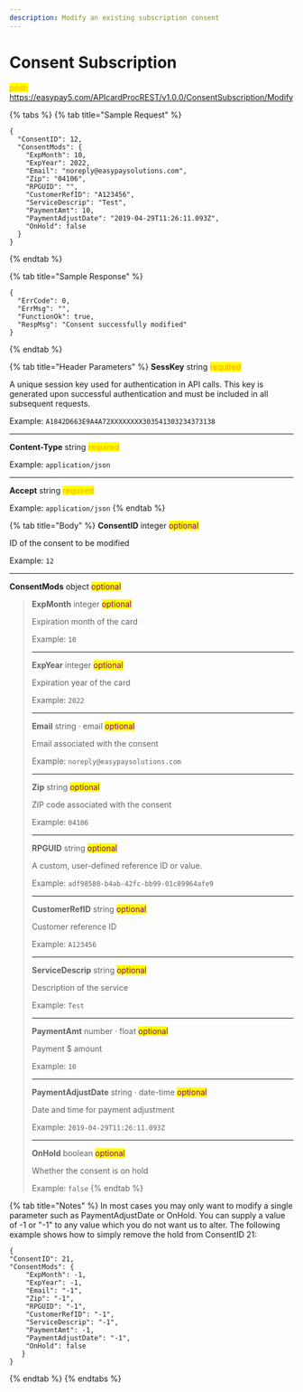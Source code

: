 ```yaml
---
description: Modify an existing subscription consent
---
```


# Consent Subscription

<mark style="color:orange;">post:</mark> https://easypay5.com/APIcardProcREST/v1.0.0/ConsentSubscription/Modify

{% tabs %}
{% tab title="Sample Request" %}
```clike
{
  "ConsentID": 12,
  "ConsentMods": {
    "ExpMonth": 10,
    "ExpYear": 2022,
    "Email": "noreply@easypaysolutions.com",
    "Zip": "04106",
    "RPGUID": "",
    "CustomerRefID": "A123456",
    "ServiceDescrip": "Test",
    "PaymentAmt": 10,
    "PaymentAdjustDate": "2019-04-29T11:26:11.093Z",
    "OnHold": false
  }
}
```
{% endtab %}

{% tab title="Sample Response" %}
```clike
{
  "ErrCode": 0,
  "ErrMsg": "",
  "FunctionOk": true,
  "RespMsg": "Consent successfully modified"
}
```
{% endtab %}

{% tab title="Header Parameters" %}
**SessKey** string <mark style="color:orange;">required</mark>

A unique session key used for authentication in API calls. This key is generated upon successful authentication and must be included in all subsequent requests.

Example: `A1842D663E9A4A72XXXXXXXX303541303234373138`

***

**Content-Type** string <mark style="color:orange;">required</mark>

Example: `application/json`

***

**Accept** string <mark style="color:orange;">required</mark>

Example: `application/json`
{% endtab %}

{% tab title="Body" %}
**ConsentID** integer <mark style="color:purple;">optional</mark>

ID of the consent to be modified

Example: `12`

***

**ConsentMods** object <mark style="color:purple;">optional</mark>

> **ExpMonth** integer <mark style="color:purple;">optional</mark>
>
> Expiration month of the card
>
> Example: `10`
>
> ***
>
> **ExpYear** integer <mark style="color:purple;">optional</mark>
>
> Expiration year of the card
>
> Example: `2022`
>
> ***
>
> **Email** string · email <mark style="color:purple;">optional</mark>
>
> Email associated with the consent
>
> Example: `noreply@easypaysolutions.com`
>
> ***
>
> **Zip** string <mark style="color:purple;">optional</mark>
>
> ZIP code associated with the consent
>
> Example: `04106`
>
> ***
>
> **RPGUID** string <mark style="color:purple;">optional</mark>
>
> A custom, user-defined reference ID or value.
>
> Example: `adf98580-b4ab-42fc-bb99-01c89964afe9`
>
> ***
>
> **CustomerRefID** string <mark style="color:purple;">optional</mark>
>
> Customer reference ID
>
> Example: `A123456`
>
> ***
>
> **ServiceDescrip** string <mark style="color:purple;">optional</mark>
>
> Description of the service
>
> Example: `Test`
>
> ***
>
> **PaymentAmt** number · float <mark style="color:purple;">optional</mark>
>
> Payment $ amount
>
> Example: `10`
>
> ***
>
> **PaymentAdjustDate** string · date-time <mark style="color:purple;">optional</mark>
>
> Date and time for payment adjustment
>
> Example: `2019-04-29T11:26:11.093Z`
>
> ***
>
> **OnHold** boolean <mark style="color:purple;">optional</mark>
>
> Whether the consent is on hold
>
> Example: `false`
{% endtab %}

{% tab title="Notes" %}
In most cases you may only want to modify a single parameter such as PaymentAdjustDate or OnHold. You can supply a value of -1 or "-1" to any value which you do not want us to alter. The following example shows how to simply remove the hold from ConsentID 21:

```clike
{
"ConsentID": 21,
"ConsentMods": {
    "ExpMonth": -1,
    "ExpYear": -1,
    "Email": "-1",
    "Zip": "-1",
    "RPGUID": "-1",
    "CustomerRefID": "-1",
    "ServiceDescrip": "-1",
    "PaymentAmt": -1,
    "PaymentAdjustDate": "-1",
    "OnHold": false
   }
}
```
{% endtab %}
{% endtabs %}
